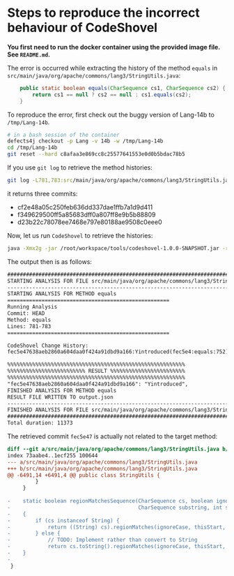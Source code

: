 # Steps to reproduce the incorrect behaviour of CodeShovel
**You first need to run the docker container using the provided image file. See `README.md`.**

The error is occurred while extracting the history of the method `equals` in `src/main/java/org/apache/commons/lang3/StringUtils.java`:
```java 
    public static boolean equals(CharSequence cs1, CharSequence cs2) { // 781
        return cs1 == null ? cs2 == null : cs1.equals(cs2);            // 782
    }                                                                  // 783
```

To reproduce the error, first check out the buggy version of Lang-14b to `/tmp/Lang-14b`.
```bash
# in a bash session of the container
defects4j checkout -p Lang -v 14b -w /tmp/Lang-14b
cd /tmp/Lang-14b
git reset --hard c8afaa3e869cc8c25577641553e0d0b5bdac78b5
```

If you use `git log` to retrieve the method histories:
```bash
git log -L781,783:src/main/java/org/apache/commons/lang3/StringUtils.java
```
it returns three commits:
- cf2e48a05c250feb636dd337dae1ffb7a1d9d411
- f349629500ff5a85683dff0a807ff8e9b5b88809
- d23b22c78078ee7468e797e80188ae9508c0eee0

Now, let us run `CodeShovel` to retrieve the histories:
```bash
java -Xmx2g -jar /root/workspace/tools/codeshovel-1.0.0-SNAPSHOT.jar -repopath /tmp/Lang-14b -filepath src/main/java/org/apache/commons/lang3/StringUtils.java -methodname equals -startline 781 -outfile output.json
```
The output then is as follows:
```txt
#########################################################################
STARTING ANALYSIS FOR FILE src/main/java/org/apache/commons/lang3/StringUtils.java
-------------------------------------------------------------------------
STARTING ANALYSIS FOR METHOD equals
====================================================
Running Analysis
Commit: HEAD
Method: equals
Lines: 781-783
====================================================

CodeShovel Change History:
fec5e47638aeb2860a604daa0f424a91dbd9a166:Yintroduced(fec5e4:equals:752)

%%%%%%%%%%%%%%%%%%%%%%%%%%%%%%%%%%%%%%%%%%%%%%%%%%%%%%%%%
%%%%%%%%%%%%%%%%%%%%%%%%% RESULT %%%%%%%%%%%%%%%%%%%%%%%%
%%%%%%%%%%%%%%%%%%%%%%%%%%%%%%%%%%%%%%%%%%%%%%%%%%%%%%%%%
"fec5e47638aeb2860a604daa0f424a91dbd9a166": "Yintroduced",
FINISHED ANALYSIS FOR METHOD equals
RESULT FILE WRITTEN TO output.json
-------------------------------------------------------------------------
FINISHED ANALYSIS FOR FILE src/main/java/org/apache/commons/lang3/StringUtils.java
#########################################################################
Total duration: 11373
```

The retrieved commit `fec5e47` is actually not related to the target method:
```diff
diff --git a/src/main/java/org/apache/commons/lang3/StringUtils.java b/src/main/java/org/apache/commons/lang3/StringUtils.java
index 73aabe4..1ecf255 100644
--- a/src/main/java/org/apache/commons/lang3/StringUtils.java
+++ b/src/main/java/org/apache/commons/lang3/StringUtils.java
@@ -6491,14 +6491,4 @@ public class StringUtils {
         }
     }
 
-    static boolean regionMatchesSequence(CharSequence cs, boolean ignoreCase, int thisStart, 
-                                         CharSequence substring, int start, int length)
-    {
-        if (cs instanceof String) {
-            return ((String) cs).regionMatches(ignoreCase, thisStart, substring, start, length);
-        } else {
-            // TODO: Implement rather than convert to String
-            return cs.toString().regionMatches(ignoreCase, thisStart, substring, start, length);
-    }
-
 }
 ```